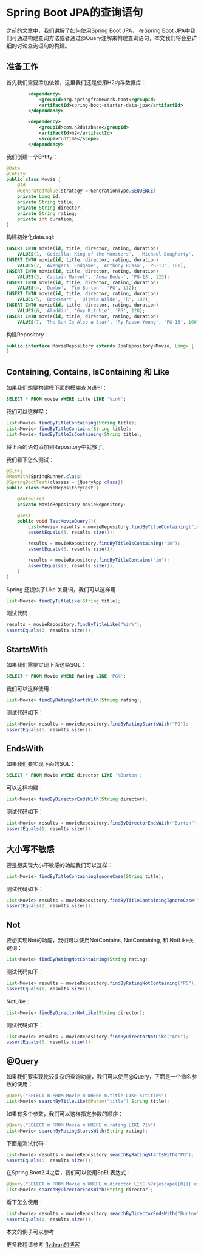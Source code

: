 # Spring Boot JPA的查询语句

之前的文章中，我们讲解了如何使用Spring Boot JPA， 在Spring Boot JPA中我们可通过构建查询方法或者通过@Query注解来构建查询语句，本文我们将会更详细的讨论查询语句的构建。

## 准备工作

首先我们需要添加依赖，这里我们还是使用H2内存数据库：

~~~xml
        <dependency>
            <groupId>org.springframework.boot</groupId>
            <artifactId>spring-boot-starter-data-jpa</artifactId>
        </dependency>

        <dependency>
            <groupId>com.h2database</groupId>
            <artifactId>h2</artifactId>
            <scope>runtime</scope>
        </dependency>
~~~

我们创建一个Entity：

~~~java
@Data
@Entity
public class Movie {
    @Id
    @GeneratedValue(strategy = GenerationType.SEQUENCE)
    private Long id;
    private String title;
    private String director;
    private String rating;
    private int duration;
}
~~~

构建初始化data.sql:

~~~sql
INSERT INTO movie(id, title, director, rating, duration) 
    VALUES(1, 'Godzilla: King of the Monsters', ' Michael Dougherty', 'PG-13', 132);
INSERT INTO movie(id, title, director, rating, duration) 
    VALUES(2, 'Avengers: Endgame', 'Anthony Russo', 'PG-13', 181);
INSERT INTO movie(id, title, director, rating, duration) 
    VALUES(3, 'Captain Marvel', 'Anna Boden', 'PG-13', 123);
INSERT INTO movie(id, title, director, rating, duration) 
    VALUES(4, 'Dumbo', 'Tim Burton', 'PG', 112);
INSERT INTO movie(id, title, director, rating, duration) 
    VALUES(5, 'Booksmart', 'Olivia Wilde', 'R', 102);
INSERT INTO movie(id, title, director, rating, duration) 
    VALUES(6, 'Aladdin', 'Guy Ritchie', 'PG', 128);
INSERT INTO movie(id, title, director, rating, duration) 
    VALUES(7, 'The Sun Is Also a Star', 'Ry Russo-Young', 'PG-13', 100);
~~~

构建Repository：

~~~java
public interface MovieRepository extends JpaRepository<Movie, Long> {
}
~~~

## Containing, Contains, IsContaining 和 Like

如果我们想要构建模下面的模糊查询语句：

~~~sql
SELECT * FROM movie WHERE title LIKE '%in%';
~~~

我们可以这样写：

~~~java
List<Movie> findByTitleContaining(String title);
List<Movie> findByTitleContains(String title);
List<Movie> findByTitleIsContaining(String title);
~~~

将上面的语句添加到Repository中就够了。

我们看下怎么测试：

~~~java
@Slf4j
@RunWith(SpringRunner.class)
@SpringBootTest(classes = {QueryApp.class})
public class MovieRepositoryTest {

    @Autowired
    private MovieRepository movieRepository;

    @Test
    public void TestMovieQuery(){
        List<Movie> results = movieRepository.findByTitleContaining("in");
        assertEquals(3, results.size());

        results = movieRepository.findByTitleIsContaining("in");
        assertEquals(3, results.size());

        results = movieRepository.findByTitleContains("in");
        assertEquals(3, results.size());
    }
}
~~~

Spring 还提供了Like 关键词，我们可以这样用：

~~~java
List<Movie> findByTitleLike(String title);
~~~

测试代码：

~~~Java
results = movieRepository.findByTitleLike("%in%");
assertEquals(3, results.size());
~~~

## StartsWith

如果我们需要实现下面这条SQL：

~~~sql
SELECT * FROM Movie WHERE Rating LIKE 'PG%';
~~~

我们可以这样使用：
~~~java
List<Movie> findByRatingStartsWith(String rating);
~~~

测试代码如下：

~~~java
List<Movie> results = movieRepository.findByRatingStartsWith("PG");
assertEquals(6, results.size());
~~~

## EndsWith

如果我们要实现下面的SQL：

~~~sql
SELECT * FROM Movie WHERE director LIKE '%Burton';
~~~

可以这样构建：

~~~java
List<Movie> findByDirectorEndsWith(String director);
~~~

测试代码如下：

~~~java
List<Movie> results = movieRepository.findByDirectorEndsWith("Burton");
assertEquals(1, results.size());
~~~

## 大小写不敏感

要是想实现大小不敏感的功能我们可以这样：

~~~java
List<Movie> findByTitleContainingIgnoreCase(String title);
~~~

测试代码如下：

~~~java
List<Movie> results = movieRepository.findByTitleContainingIgnoreCase("the");
assertEquals(2, results.size());
~~~

## Not

要想实现Not的功能，我们可以使用NotContains, NotContaining, 和 NotLike关键词：

~~~java
List<Movie> findByRatingNotContaining(String rating);
~~~

测试代码如下：

~~~java
List<Movie> results = movieRepository.findByRatingNotContaining("PG");
assertEquals(1, results.size());
~~~

NotLike：

~~~java
List<Movie> findByDirectorNotLike(String director);
~~~

测试代码如下：

~~~java
List<Movie> results = movieRepository.findByDirectorNotLike("An%");
assertEquals(5, results.size());
~~~

## @Query

如果我们要实现比较复杂的查询功能，我们可以使用@Query，下面是一个命名参数的使用：

~~~java
@Query("SELECT m FROM Movie m WHERE m.title LIKE %:title%")
List<Movie> searchByTitleLike(@Param("title") String title);
~~~

如果有多个参数，我们可以这样指定参数的顺序：

~~~java
@Query("SELECT m FROM Movie m WHERE m.rating LIKE ?1%")
List<Movie> searchByRatingStartsWith(String rating);
~~~

下面是测试代码：

~~~java
List<Movie> results = movieRepository.searchByRatingStartsWith("PG");
assertEquals(6, results.size());
~~~

在Spring Boot2.4之后，我们可以使用SpEL表达式：

~~~java
@Query("SELECT m FROM Movie m WHERE m.director LIKE %?#{escape([0])} escape ?#{escapeCharacter()}")
List<Movie> searchByDirectorEndsWith(String director);
~~~

看下怎么使用：

~~~java
List<Movie> results = movieRepository.searchByDirectorEndsWith("Burton");
assertEquals(1, results.size());
~~~

本文的例子可以参考[](https://github.com/ddean2009/learn-springboot2/tree/master/springboot-query)

更多教程请参考 [flydean的博客](www.flydean.com)



